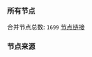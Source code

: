 ### 所有节点
合并节点总数: `1699`
[节点链接](https://raw.githubusercontent.com/rzhy1/11/master/sub/sub_merge_base64.txt)

### 节点来源